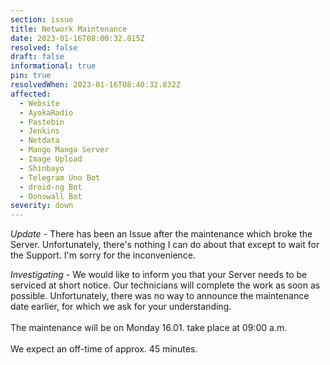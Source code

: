 ```yaml
---
section: issue
title: Network Maintenance
date: 2023-01-16T08:00:32.815Z
resolved: false
draft: false
informational: true
pin: true
resolvedWhen: 2023-01-16T08:40:32.832Z
affected:
  - Website
  - AyokaRadio
  - Pastebin
  - Jenkins
  - Netdata
  - Mango Manga Server
  - Image Upload
  - Shinbayo
  - Telegram Uno Bot
  - droid-ng Bot
  - Donowall Bot
severity: down
---
```

*U﻿pdate* - There has been an Issue after the maintenance which broke the Server. Unfortunately, there's nothing I can do about that except to wait for the Support. I'm sorry for the inconvenience.



*Investigating* - We would like to inform you that your Server needs to be serviced at short notice. Our technicians will complete the work as soon as possible. Unfortunately, there was no way to announce the maintenance date earlier, for which we ask for your understanding.\
\
The maintenance will be on Monday 16.01. take place at 09:00 a.m.\
\
We expect an off-time of approx. 45 minutes.